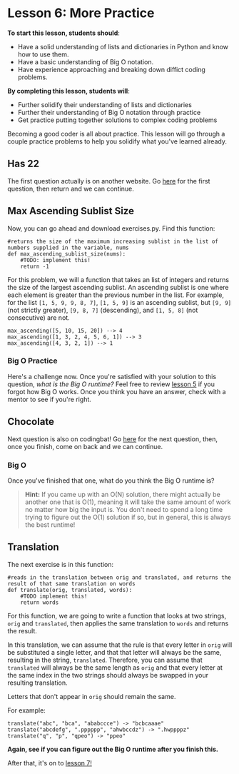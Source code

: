 # Lesson 6: More Practice

**To start this lesson, students should**:

* Have a solid understanding of lists and dictionaries in Python and know how to use them.
* Have a basic understanding of Big O notation.
* Have experience approaching and breaking down diffict coding problems.

**By completing this lesson, students will**: 

* Further solidify their understanding of lists and dictionaries
* Further their understanding of Big O notation through practice
* Get practice putting together solutions to complex coding problems

Becoming a good coder is all about practice. This lesson will go through a couple practice problems to help you solidify what you've learned already.
 
## Has 22

The first question actually is on another website. Go [here](http://codingbat.com/prob/p119308) for the first question, then return and we can continue.

## Max Ascending Sublist Size

Now, you can go ahead and download exercises.py. Find this function:

	#returns the size of the maximum increasing sublist in the list of numbers supplied in the variable, nums
	def max_ascending_sublist_size(nums):
		#TODO: implement this!
		return -1
		
For this problem, we will a function that takes an list of integers and returns the size of the largest ascending sublist. An ascending sublist is one where each element is greater than the previous number in the list. For example, for the list `[1, 5, 9, 9, 8, 7]`, `[1, 5, 9]` is an ascending sublist, but `[9, 9]` (not strictly greater), `[9, 8, 7]` (descending), and `[1, 5, 8]` (not consecutive) are not. 

	max_ascending([5, 10, 15, 20]) --> 4
	max_ascending([1, 3, 2, 4, 5, 6, 1]) --> 3
	max_ascending([4, 3, 2, 1]) --> 1
	
### Big O Practice

Here's a challenge now. Once you're satisfied with your solution to this question, *what is the Big O runtime?* Feel free to review [lesson 5](../Lesson5) if you forgot how Big O works. Once you think you have an answer, check with a mentor to see if you're right.

## Chocolate

Next question is also on codingbat! Go [here](http://codingbat.com/prob/p190859) for the next question, then, once you finish, come on back and we can continue.

### Big O

Once you've finished that one, what do you think the Big O runtime is? 

> **Hint:** If you came up with an O(N) solution, there might actually be another one that is O(1), meaning it will take the same amount of work no matter how big the input is. You don't need to spend a long time trying to figure out the O(1) solution if so, but in general, this is always the best runtime!
 
## Translation

The next exercise is in this function:

	#reads in the translation between orig and translated, and returns the result of that same translation on words
	def translate(orig, translated, words):
		#TODO implement this!
		return words
		
For this function, we are going to write a function that looks at two strings, `orig` and `translated`, then applies the same translation to `words` and returns the result.

In this translation, we can assume that the rule is that every letter in `orig` will be substituted a single letter, and that that letter will always be the same, resulting in the string, `translated`. Therefore, you can assume that `translated` will always be the same length as `orig` and that every letter at the same index in the two strings should always be swapped in your resulting translation.

Letters that don't appear in `orig` should remain the same.

For example:

	translate("abc", "bca", "ababccce") -> "bcbcaaae"
	translate("abcdefg", ".pppppp", "ahwbccdz") -> ".hwppppz"
	translate("q", "p", "qpeo") -> "ppeo"
	
**Again, see if you can figure out the Big O runtime after you finish this.**

After that, it's on to [lesson 7!](../Lesson7)